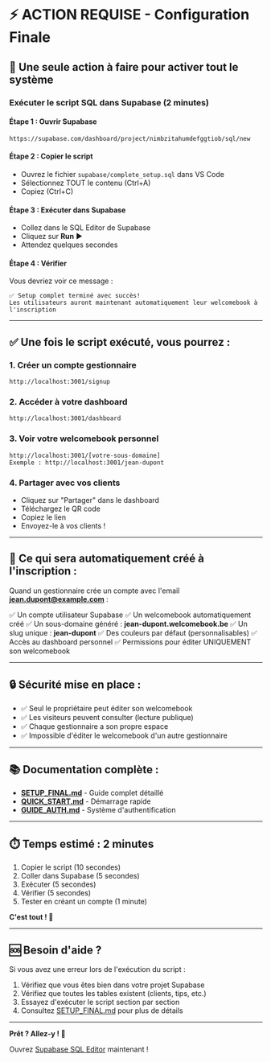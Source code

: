 # ⚡ ACTION REQUISE - Configuration Finale

## 🎯 Une seule action à faire pour activer tout le système

### Exécuter le script SQL dans Supabase (2 minutes)

#### Étape 1 : Ouvrir Supabase
```
https://supabase.com/dashboard/project/nimbzitahumdefggtiob/sql/new
```

#### Étape 2 : Copier le script
- Ouvrez le fichier `supabase/complete_setup.sql` dans VS Code
- Sélectionnez TOUT le contenu (Ctrl+A)
- Copiez (Ctrl+C)

#### Étape 3 : Exécuter dans Supabase
- Collez dans le SQL Editor de Supabase
- Cliquez sur **Run** ▶️
- Attendez quelques secondes

#### Étape 4 : Vérifier
Vous devriez voir ce message :
```
✅ Setup complet terminé avec succès!
Les utilisateurs auront maintenant automatiquement leur welcomebook à l'inscription
```

---

## ✅ Une fois le script exécuté, vous pourrez :

### 1. Créer un compte gestionnaire
```
http://localhost:3001/signup
```

### 2. Accéder à votre dashboard
```
http://localhost:3001/dashboard
```

### 3. Voir votre welcomebook personnel
```
http://localhost:3001/[votre-sous-domaine]
Exemple : http://localhost:3001/jean-dupont
```

### 4. Partager avec vos clients
- Cliquez sur "Partager" dans le dashboard
- Téléchargez le QR code
- Copiez le lien
- Envoyez-le à vos clients !

---

## 🎉 Ce qui sera automatiquement créé à l'inscription :

Quand un gestionnaire crée un compte avec l'email **jean.dupont@example.com** :

✅ Un compte utilisateur Supabase
✅ Un welcomebook automatiquement créé
✅ Un sous-domaine généré : **jean-dupont.welcomebook.be**
✅ Un slug unique : **jean-dupont**
✅ Des couleurs par défaut (personnalisables)
✅ Accès au dashboard personnel
✅ Permissions pour éditer UNIQUEMENT son welcomebook

---

## 🔒 Sécurité mise en place :

- ✅ Seul le propriétaire peut éditer son welcomebook
- ✅ Les visiteurs peuvent consulter (lecture publique)
- ✅ Chaque gestionnaire a son propre espace
- ✅ Impossible d'éditer le welcomebook d'un autre gestionnaire

---

## 📚 Documentation complète :

- **[SETUP_FINAL.md](./SETUP_FINAL.md)** - Guide complet détaillé
- **[QUICK_START.md](./QUICK_START.md)** - Démarrage rapide
- **[GUIDE_AUTH.md](./GUIDE_AUTH.md)** - Système d'authentification

---

## ⏱️ Temps estimé : 2 minutes

1. Copier le script (10 secondes)
2. Coller dans Supabase (5 secondes)
3. Exécuter (5 secondes)
4. Vérifier (5 secondes)
5. Tester en créant un compte (1 minute)

**C'est tout ! 🚀**

---

## 🆘 Besoin d'aide ?

Si vous avez une erreur lors de l'exécution du script :

1. Vérifiez que vous êtes bien dans votre projet Supabase
2. Vérifiez que toutes les tables existent (clients, tips, etc.)
3. Essayez d'exécuter le script section par section
4. Consultez [SETUP_FINAL.md](./SETUP_FINAL.md) pour plus de détails

---

**Prêt ? Allez-y ! 🎯**

Ouvrez [Supabase SQL Editor](https://supabase.com/dashboard/project/nimbzitahumdefggtiob/sql/new) maintenant !
